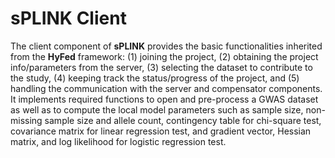 # sPLINK Client
The client component of **sPLINK** provides the basic functionalities inherited from the **HyFed** framework:  (1) joining the project, (2) obtaining the project info/parameters from 
the server, (3) selecting the dataset to contribute to the study, (4) keeping track the status/progress of the project, and (5) handling the communication 
with the server and compensator components. It implements required functions to open and pre-process a GWAS dataset as well as to compute the local model parameters such as 
sample size, non-missing sample size and allele count, contingency table for chi-square test, covariance matrix for linear regression test, and gradient vector, Hessian matrix, and log likelihood for logistic regression test.
